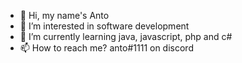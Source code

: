 - 👋 Hi, my name's Anto
- 👀 I’m interested in software development
- 🌱 I’m currently learning java, javascript, php and c#
- 📫 How to reach me?  anto#1111 on discord
